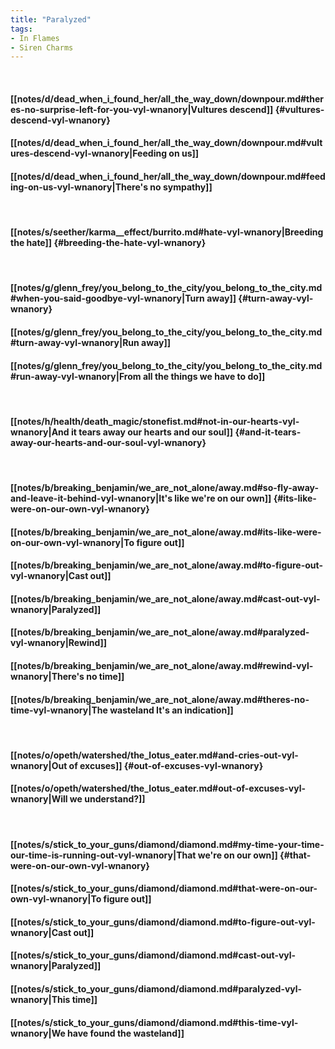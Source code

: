 ```yaml
---
title: "Paralyzed"
tags:
- In Flames
- Siren Charms
---
```

&nbsp;
#### [[notes/d/dead_when_i_found_her/all_the_way_down/downpour.md#theres-no-surprise-left-for-you-vyl-wnanory|Vultures descend]] {#vultures-descend-vyl-wnanory}
#### [[notes/d/dead_when_i_found_her/all_the_way_down/downpour.md#vultures-descend-vyl-wnanory|Feeding on us]]
#### [[notes/d/dead_when_i_found_her/all_the_way_down/downpour.md#feeding-on-us-vyl-wnanory|There's no sympathy]]
&nbsp;
#### [[notes/s/seether/karma__effect/burrito.md#hate-vyl-wnanory|Breeding the hate]] {#breeding-the-hate-vyl-wnanory}
&nbsp;
#### [[notes/g/glenn_frey/you_belong_to_the_city/you_belong_to_the_city.md#when-you-said-goodbye-vyl-wnanory|Turn away]] {#turn-away-vyl-wnanory}
#### [[notes/g/glenn_frey/you_belong_to_the_city/you_belong_to_the_city.md#turn-away-vyl-wnanory|Run away]]
#### [[notes/g/glenn_frey/you_belong_to_the_city/you_belong_to_the_city.md#run-away-vyl-wnanory|From all the things we have to do]]
&nbsp;
#### [[notes/h/health/death_magic/stonefist.md#not-in-our-hearts-vyl-wnanory|And it tears away our hearts and our soul]] {#and-it-tears-away-our-hearts-and-our-soul-vyl-wnanory}
&nbsp;
#### [[notes/b/breaking_benjamin/we_are_not_alone/away.md#so-fly-away-and-leave-it-behind-vyl-wnanory|It's like we're on our own]] {#its-like-were-on-our-own-vyl-wnanory}
#### [[notes/b/breaking_benjamin/we_are_not_alone/away.md#its-like-were-on-our-own-vyl-wnanory|To figure out]]
#### [[notes/b/breaking_benjamin/we_are_not_alone/away.md#to-figure-out-vyl-wnanory|Cast out]]
#### [[notes/b/breaking_benjamin/we_are_not_alone/away.md#cast-out-vyl-wnanory|Paralyzed]]
#### [[notes/b/breaking_benjamin/we_are_not_alone/away.md#paralyzed-vyl-wnanory|Rewind]]
#### [[notes/b/breaking_benjamin/we_are_not_alone/away.md#rewind-vyl-wnanory|There's no time]]
#### [[notes/b/breaking_benjamin/we_are_not_alone/away.md#theres-no-time-vyl-wnanory|The wasteland  It's an indication]]
&nbsp;
#### [[notes/o/opeth/watershed/the_lotus_eater.md#and-cries-out-vyl-wnanory|Out of excuses]] {#out-of-excuses-vyl-wnanory}
#### [[notes/o/opeth/watershed/the_lotus_eater.md#out-of-excuses-vyl-wnanory|Will we understand?]]
&nbsp;
#### [[notes/s/stick_to_your_guns/diamond/diamond.md#my-time-your-time-our-time-is-running-out-vyl-wnanory|That we're on our own]] {#that-were-on-our-own-vyl-wnanory}
#### [[notes/s/stick_to_your_guns/diamond/diamond.md#that-were-on-our-own-vyl-wnanory|To figure out]]
#### [[notes/s/stick_to_your_guns/diamond/diamond.md#to-figure-out-vyl-wnanory|Cast out]]
#### [[notes/s/stick_to_your_guns/diamond/diamond.md#cast-out-vyl-wnanory|Paralyzed]]
#### [[notes/s/stick_to_your_guns/diamond/diamond.md#paralyzed-vyl-wnanory|This time]]
#### [[notes/s/stick_to_your_guns/diamond/diamond.md#this-time-vyl-wnanory|We have found the wasteland]]
